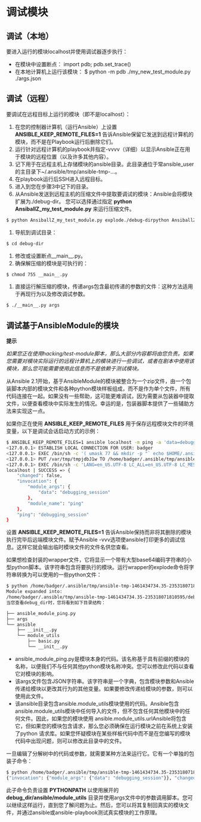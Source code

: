 # 调试模块
## 调试（本地）
要进入运行的模块localhost并使用调试器逐步执行：

- 在模块中设置断点： import pdb; pdb.set_trace()
- 在本地计算机上运行该模块： $ python -m pdb ./my_new_test_module.py ./args.json
## 调试（远程）
要调试在远程目标上运行的模块（即不是localhost）：

1. 在您的控制器计算机（运行Ansible）上设置 **ANSIBLE_KEEP_REMOTE_FILES=1** 告诉Ansible保留它发送到远程计算机的模块，而不是在Playbook运行后删除它们。
1. 运行针对远程计算机的playbook并指定-vvvv（详细）以显示Ansible正在用于模块的远程位置（以及许多其他内容）。
1. 记下用于在远程主机上存储模块的ansible目录。此目录通位于常ansible_user的主目录下~/.ansible/tmp/ansible-tmp-...。
1. 在playbook运行后SSH进入远程目标。
1. 进入到您在步骤3中记下的目录。
1. 从Ansible发送到远程主机的压缩文件中提取要调试的模块：Ansible会将模块扩展为./debug-dir。 您可以选择通过指定 **python AnsiballZ_my_test_module.py** 来运行压缩文件。
```bash
$ python AnsiballZ_my_test_module.py explode./debug-dirpython AnsiballZ_my_test_module.py
```

1. 导航到调试目录：
```bash
$ cd debug-dir
```

1. 修改或设置断点__main__.py。
1. 确保解压缩的模块是可执行的：
```bash
$ chmod 755 __main__.py
```

1. 直接运行解压缩的模块，传递args包含最初传递的参数的文件：这种方法适用于再现行为以及修改调试参数。
```bash
$ ./__main__.py args
```

## 调试基于AnsibleModule的模块
**提示**

*如果您正在使用hacking/test-module脚本，那么大部分内容都将由您负责。如果您需要对模块实际运行的远程计算机上的模块进行一些调试，或者在剧本中使用该模块，那么您可能需要使用此信息而不是依赖于测试模块。*

从Ansible 2.1开始，基于AnsibleModule的模块被整合为一个zip文件，由一个包装脚本内部的模块文件和各种python模块样板组成，而不是作为单个文件，所有代码连接在一起。如果没有一些帮助，这可能更难调试，因为需要从包装器中提取文件，以便查看模块中实际发生的情况。幸运的是，包装器脚本提供了一些辅助方法来实现这一点。

如果你正在使用 **ANSIBLE_KEEP_REMOTE_FILES** 用于保存远程模块文件的环境变量，以下是调试会话启动方式的示例：


```bash
$ ANSIBLE_KEEP_REMOTE_FILES=1 ansible localhost -m ping -a 'data=debugging_session' -vvv
<127.0.0.1> ESTABLISH LOCAL CONNECTION FOR USER: badger
<127.0.0.1> EXEC /bin/sh -c '( umask 77 && mkdir -p "` echo $HOME/.ansible/tmp/ansible-tmp-1461434734.35-235318071810595 `" && echo "` echo $HOME/.ansible/tmp/ansible-tmp-1461434734.35-235318071810595 `" )'
<127.0.0.1> PUT /var/tmp/tmpjdbJ1w TO /home/badger/.ansible/tmp/ansible-tmp-1461434734.35-235318071810595/ping
<127.0.0.1> EXEC /bin/sh -c 'LANG=en_US.UTF-8 LC_ALL=en_US.UTF-8 LC_MESSAGES=en_US.UTF-8 /usr/bin/python /home/badger/.ansible/tmp/ansible-tmp-1461434734.35-235318071810595/ping'
localhost | SUCCESS => {
    "changed": false,
    "invocation": {
        "module_args": {
            "data": "debugging_session"
        },
        "module_name": "ping"
    },
    "ping": "debugging_session"
}
```

设置 **ANSIBLE_KEEP_REMOTE_FILES=1** 告诉Ansible保持而非将其删除的模块执行完毕后远端模块文件。赋予Ansible -vvv选项使ansible打印更多的调试信息。这样它就会输出临时模块文件的文件名供您查看。

如果想检查封装的wrapper文件，它将显示一个带有大型base64编码字符串的小型python脚本。该字符串包含将要执行的模块。运行wrapper的explode命令将字符串转换为可以使用的一些python文件：


```bash
$ python /home/badger/.ansible/tmp/ansible-tmp-1461434734.35-235318071810595/ping explode
Module expanded into:
/home/badger/.ansible/tmp/ansible-tmp-1461434734.35-235318071810595/debug_dir
当您查看debug_dir时，您将看到如下目录结构：

├── ansible_module_ping.py
├── args
└── ansible
    ├── __init__.py
    └── module_utils
        ├── basic.py
        └── __init__.py
```

- ansible_module_ping.py是模块本身的代码。该名称基于具有前缀的模块的名称，以便我们不与任何其他python模块名称冲突。您可以修改此代码以查看它对模块的影响。
- 该args文件包含JSON字符串。该字符串是一个字典，包含模块参数和Ansible传递给模块以更改其行为的其他变量。如果要修改传递给模块的参数，则可以使用此文件。
- 该ansible目录包含ansible.module_utils模块使用的代码。Ansible包含ansible.module_utils模块中任何导入的文件，但不包含任何其他模块中的任何文件。因此，如果您的模块使用 ansible.module_utils.urlAnsible将包含它，但如果您的模块包含请求，那么您必须确保在运行模块之前在系统上安装了python 请求库。如果您怀疑模块在某些样板代码中而不是在您编写的模块代码中出现问题，则可以修改此目录中的文件。


一旦编辑了分解树中的代码或参数，就需要某种方法来运行它。它有一个单独的包装子命令：

```bash
$ python /home/badger/.ansible/tmp/ansible-tmp-1461434734.35-235318071810595/ping execute
{"invocation": {"module_args": {"data": "debugging_session"}}, "changed": false, "ping": "debugging_session"}
```

此子命令负责设置 **PYTHONPATH** 以使用展开的 **debug_dir/ansible/module_utils** 目录并使用args文件中的参数调用脚本。您可以继续这样运行，直到您了解问题为止。然后，您可以将其复制回真实的模块文件，并通过ansible或ansible-playbook测试真实模块的工作原理。
